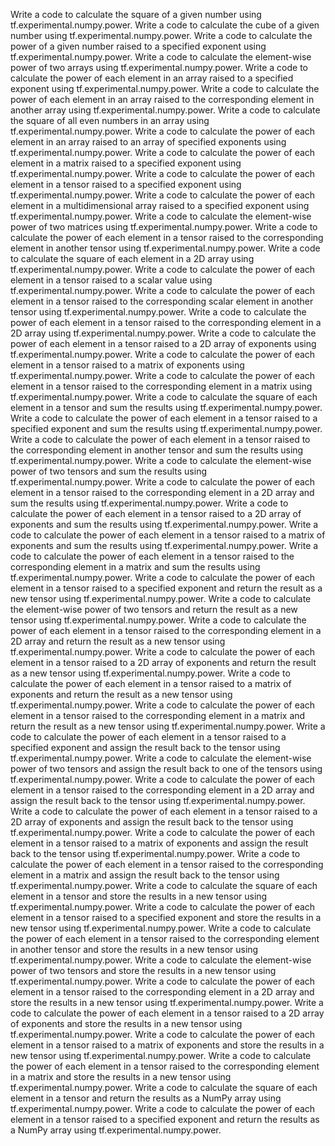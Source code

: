 Write a code to calculate the square of a given number using tf.experimental.numpy.power.
Write a code to calculate the cube of a given number using tf.experimental.numpy.power.
Write a code to calculate the power of a given number raised to a specified exponent using tf.experimental.numpy.power.
Write a code to calculate the element-wise power of two arrays using tf.experimental.numpy.power.
Write a code to calculate the power of each element in an array raised to a specified exponent using tf.experimental.numpy.power.
Write a code to calculate the power of each element in an array raised to the corresponding element in another array using tf.experimental.numpy.power.
Write a code to calculate the square of all even numbers in an array using tf.experimental.numpy.power.
Write a code to calculate the power of each element in an array raised to an array of specified exponents using tf.experimental.numpy.power.
Write a code to calculate the power of each element in a matrix raised to a specified exponent using tf.experimental.numpy.power.
Write a code to calculate the power of each element in a tensor raised to a specified exponent using tf.experimental.numpy.power.
Write a code to calculate the power of each element in a multidimensional array raised to a specified exponent using tf.experimental.numpy.power.
Write a code to calculate the element-wise power of two matrices using tf.experimental.numpy.power.
Write a code to calculate the power of each element in a tensor raised to the corresponding element in another tensor using tf.experimental.numpy.power.
Write a code to calculate the square of each element in a 2D array using tf.experimental.numpy.power.
Write a code to calculate the power of each element in a tensor raised to a scalar value using tf.experimental.numpy.power.
Write a code to calculate the power of each element in a tensor raised to the corresponding scalar element in another tensor using tf.experimental.numpy.power.
Write a code to calculate the power of each element in a tensor raised to the corresponding element in a 2D array using tf.experimental.numpy.power.
Write a code to calculate the power of each element in a tensor raised to a 2D array of exponents using tf.experimental.numpy.power.
Write a code to calculate the power of each element in a tensor raised to a matrix of exponents using tf.experimental.numpy.power.
Write a code to calculate the power of each element in a tensor raised to the corresponding element in a matrix using tf.experimental.numpy.power.
Write a code to calculate the square of each element in a tensor and sum the results using tf.experimental.numpy.power.
Write a code to calculate the power of each element in a tensor raised to a specified exponent and sum the results using tf.experimental.numpy.power.
Write a code to calculate the power of each element in a tensor raised to the corresponding element in another tensor and sum the results using tf.experimental.numpy.power.
Write a code to calculate the element-wise power of two tensors and sum the results using tf.experimental.numpy.power.
Write a code to calculate the power of each element in a tensor raised to the corresponding element in a 2D array and sum the results using tf.experimental.numpy.power.
Write a code to calculate the power of each element in a tensor raised to a 2D array of exponents and sum the results using tf.experimental.numpy.power.
Write a code to calculate the power of each element in a tensor raised to a matrix of exponents and sum the results using tf.experimental.numpy.power.
Write a code to calculate the power of each element in a tensor raised to the corresponding element in a matrix and sum the results using tf.experimental.numpy.power.
Write a code to calculate the power of each element in a tensor raised to a specified exponent and return the result as a new tensor using tf.experimental.numpy.power.
Write a code to calculate the element-wise power of two tensors and return the result as a new tensor using tf.experimental.numpy.power.
Write a code to calculate the power of each element in a tensor raised to the corresponding element in a 2D array and return the result as a new tensor using tf.experimental.numpy.power.
Write a code to calculate the power of each element in a tensor raised to a 2D array of exponents and return the result as a new tensor using tf.experimental.numpy.power.
Write a code to calculate the power of each element in a tensor raised to a matrix of exponents and return the result as a new tensor using tf.experimental.numpy.power.
Write a code to calculate the power of each element in a tensor raised to the corresponding element in a matrix and return the result as a new tensor using tf.experimental.numpy.power.
Write a code to calculate the power of each element in a tensor raised to a specified exponent and assign the result back to the tensor using tf.experimental.numpy.power.
Write a code to calculate the element-wise power of two tensors and assign the result back to one of the tensors using tf.experimental.numpy.power.
Write a code to calculate the power of each element in a tensor raised to the corresponding element in a 2D array and assign the result back to the tensor using tf.experimental.numpy.power.
Write a code to calculate the power of each element in a tensor raised to a 2D array of exponents and assign the result back to the tensor using tf.experimental.numpy.power.
Write a code to calculate the power of each element in a tensor raised to a matrix of exponents and assign the result back to the tensor using tf.experimental.numpy.power.
Write a code to calculate the power of each element in a tensor raised to the corresponding element in a matrix and assign the result back to the tensor using tf.experimental.numpy.power.
Write a code to calculate the square of each element in a tensor and store the results in a new tensor using tf.experimental.numpy.power.
Write a code to calculate the power of each element in a tensor raised to a specified exponent and store the results in a new tensor using tf.experimental.numpy.power.
Write a code to calculate the power of each element in a tensor raised to the corresponding element in another tensor and store the results in a new tensor using tf.experimental.numpy.power.
Write a code to calculate the element-wise power of two tensors and store the results in a new tensor using tf.experimental.numpy.power.
Write a code to calculate the power of each element in a tensor raised to the corresponding element in a 2D array and store the results in a new tensor using tf.experimental.numpy.power.
Write a code to calculate the power of each element in a tensor raised to a 2D array of exponents and store the results in a new tensor using tf.experimental.numpy.power.
Write a code to calculate the power of each element in a tensor raised to a matrix of exponents and store the results in a new tensor using tf.experimental.numpy.power.
Write a code to calculate the power of each element in a tensor raised to the corresponding element in a matrix and store the results in a new tensor using tf.experimental.numpy.power.
Write a code to calculate the square of each element in a tensor and return the results as a NumPy array using tf.experimental.numpy.power.
Write a code to calculate the power of each element in a tensor raised to a specified exponent and return the results as a NumPy array using tf.experimental.numpy.power.